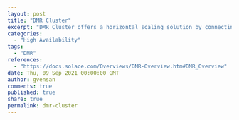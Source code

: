 ```yaml
---
layout: post
title: "DMR Cluster"
excerpt: "DMR Cluster offers a horizontal scaling solution by connecting brokers with each other forming a full-mesh."
categories:
  - "High Availability"
tags:
  - "DMR"
references:
  - "https://docs.solace.com/Overviews/DMR-Overview.htm#DMR_Overview"
date: Thu, 09 Sep 2021 00:00:00 GMT
author: gvensan
comments: true
published: true
share: true
permalink: dmr-cluster
---
```

